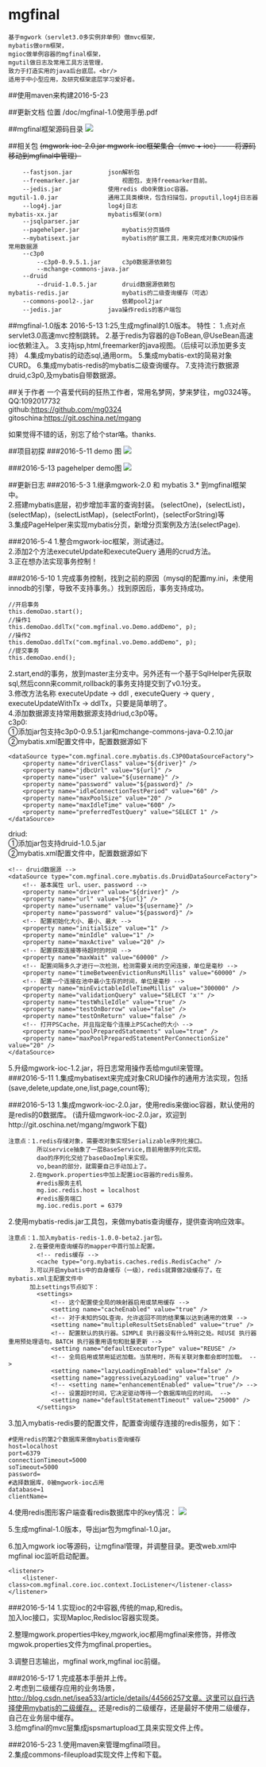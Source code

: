# mgfinal

	基于mgwork（servlet3.0多实例非单例）做mvc框架，
	mybatis做orm框架，
	mgioc做单例容器的mgfinal框架，
	mgutil做日志及常用工具方法管理，
	致力于打造实用的java后台底层。<br/>
	适用于中小型应用，及研究框架底层学习爱好者。
	
##使用maven来构建2016-5-23

##更新文档
位置 /doc/mgfinal-1.0使用手册.pdf 

##mgfinal框架源码目录
![](./doc/img/mgfinal.png)

##相关包
<span style="text-decoration: line-through;">(mgwork-ioc-2.0.jar mgwork-ioc框架集合（mvc + ioc） ----将源码移动到mgfinal中管理）</span>

	
		--fastjson.jar 			json解析包
		--freemarker.jar 			视图包，支持freemarker目前。
		--jedis.jar				使用redis db0来做ioc容器。
	mgutil-1.0.jar				通用工具类模块，包含扫描包，proputil,log4j日志器
		--log4j.jar				log4j日志
	mybatis-xx.jar 	   			mybatis框架(orm)
		--jsqlparser.jar 	
		--pagehelper.jar 			mybatis分页插件
		--mybatisext.jar			mybatis的扩展工具，用来完成对象CRUD操作
	常用数据源
		--c3p0 
			--c3p0-0.9.5.1.jar		c3p0数据源依赖包
			--mchange-commons-java.jar
		--druid
			--druid-1.0.5.jar		druid数据源依赖包
	mybatis-redis.jar				mybatis的二级查询缓存（可选）
		--commons-pool2-.jar		依赖pool2jar
		--jedis.jar				java操作redis的客户端包
	
##mgfinal-1.0版本
	2016-5-13 1:25,生成mgfinal的1.0版本。
	特性：
		1.点对点servlet3.0高速mvc控制跳转。
		2.基于redis为容器的@ToBean,@UseBean高速ioc依赖注入。
		3.支持jsp,html,freemarker的java视图。（后续可以添加更多支持）
		4.集成mybatis的动态sql,通用orm。
		5.集成mybatis-ext的简易对象CURD。
		6.集成mybatis-redis的mybatis二级查询缓存。
		7.支持流行数据源druid,c3p0,及mybatis自带数据源。

##关于作者
一个喜爱代码的狂热工作者，常用名梦网，梦来梦往，mg0324等。<br/>
QQ:1092017732<br/>
github:https://github.com/mg0324<br/>
gitoschina:https://git.oschina.net/mgang<br/>

如果觉得不错的话，别忘了给个star咯。thanks.<br/>

##项目初探
###2016-5-11 demo 图
![](./doc/img/crud.png)

###2016-5-13 pagehelper demo图
![](./doc/img/pagehelper.png)


##更新日志
###2016-5-3
1.继承mgwork-2.0 和 mybatis 3.* 到mgfinal框架中。<br/>
2.搭建mybatis底层，初步增加丰富的查询封装。
(selectOne)，(selectList)，(selectMap)，(selectListMap)，(selectForInt)，(selectForString)等<br/>
3.集成PageHelper来实现mybatis分页，新增分页案例及方法(selectPage).<br/>

###2016-5-4
1.整合mgwork-ioc框架，测试通过。<br/>
2.添加2个方法executeUpdate和executeQuery 通用的crud方法。<br/>
3.正在想办法实现事务控制！

###2016-5-10
1.完成事务控制，找到之前的原因（mysql的配置my.ini，未使用innodb的引擎，导致不支持事务。）找到原因后，事务支持成功。<br/>

	//开启事务
	this.demoDao.start();
	//操作1
	this.demoDao.ddlTx("com.mgfinal.vo.Demo.addDemo", p);
	//操作2
	this.demoDao.ddlTx("com.mgfinal.vo.Demo.addDemo", p);
	//提交事务
	this.demoDao.end();

2.start,end的事务，放到master主分支中。另外还有一个基于SqlHelper先获取sql,然后conn来commit,rollback的事务支持提交到了v0.1分支。<br/>
3.修改方法名称 executeUpdate -> ddl , executeQuery -> query , executeUpdateWithTx -> ddlTx，只要是简单明了。<br/>
4.添加数据源支持常用数据源支持driud,c3p0等。<br/>
c3p0:<br/>
①添加jar包支持c3p0-0.9.5.1.jar和mchange-commons-java-0.2.10.jar<br/>
②mybatis.xml配置文件中，配置数据源如下

	<dataSource type="com.mgfinal.core.mybatis.ds.C3P0DataSourceFactory">
        <property name="driverClass" value="${driver}" />
        <property name="jdbcUrl" value="${url}" />
        <property name="user" value="${username}" />
        <property name="password" value="${password}" />
        <property name="idleConnectionTestPeriod" value="60" />
        <property name="maxPoolSize" value="20" />
        <property name="maxIdleTime" value="600" />
        <property name="preferredTestQuery" value="SELECT 1" />
    </dataSource>
driud:<br/>
①添加jar包支持druid-1.0.5.jar<br/>
②mybatis.xml配置文件中，配置数据源如下

	<!-- druid数据源 -->
    <dataSource type="com.mgfinal.core.mybatis.ds.DruidDataSourceFactory">
    	<!-- 基本属性 url、user、password -->  
    	<property name="driver" value="${driver}" />
	    <property name="url" value="${url}" />  
	    <property name="username" value="${username}" />  
	    <property name="password" value="${password}" />  
	    <!-- 配置初始化大小、最小、最大 -->  
	    <property name="initialSize" value="1" />  
	    <property name="minIdle" value="1" />   
	    <property name="maxActive" value="20" />  
	    <!-- 配置获取连接等待超时的时间 -->  
	    <property name="maxWait" value="60000" />  
	    <!-- 配置间隔多久才进行一次检测，检测需要关闭的空闲连接，单位是毫秒 -->  
	    <property name="timeBetweenEvictionRunsMillis" value="60000" />  
	    <!-- 配置一个连接在池中最小生存的时间，单位是毫秒 -->  
	    <property name="minEvictableIdleTimeMillis" value="300000" />  
	    <property name="validationQuery" value="SELECT 'x'" />  
	    <property name="testWhileIdle" value="true" />  
	    <property name="testOnBorrow" value="false" />  
	    <property name="testOnReturn" value="false" />  
	    <!-- 打开PSCache，并且指定每个连接上PSCache的大小 -->  
	    <property name="poolPreparedStatements" value="true" />  
	    <property name="maxPoolPreparedStatementPerConnectionSize" value="20" />  
    </dataSource>
5.升级mgwork-ioc-1.2.jar，将日志常用操作丢给mgutil来管理。<br/>
###2016-5-11
1.集成mybatisext来完成对象CRUD操作的通用方法实现，包括(save,delete,update,one,list,page,count等);<br/>

###2016-5-13
1.集成mgwork-ioc-2.0.jar，使用redis来做ioc容器，默认使用的是redis的0数据库。
(请升级mgwork-ioc-2.0.jar，欢迎到http://git.oschina.net/mgang/mgwork下载)<br/>
	
	注意点：1.redis存储对象，需要改对象实现Serializable序列化接口。
			所以service抽象了一层BaseService,目前用做序列化实现。
			dao的序列化交给了baseDaoImpl来实现。
			vo,bean的部分，就需要自己手动加上了。
		  2.在mgwork.properties中加上配置ioc容器的redis服务。
		  	#redis服务主机
			mg.ioc.redis.host = localhost
			#redis服务端口
			mg.ioc.redis.port = 6379
			
2.使用mybatis-redis.jar工具包，来做mybatis查询缓存，提供查询响应效率。<br/>	
	
	注意点：1.加入mybatis-redis-1.0.0-beta2.jar包。
		  2.在要使用查询缓存的mapper中首行加上配置。
		  	<!-- redis缓存 -->
			<cache type="org.mybatis.caches.redis.RedisCache" />
		  3.可以开启mybatis中的自身缓存（一级），redis就算做2级缓存了。在mybatis.xml主配置文件中
		  加上settings节点如下：
		  	<settings>
				<!-- 这个配置使全局的映射器启用或禁用缓存 -->
				<setting name="cacheEnabled" value="true" />
				<!-- 对于未知的SQL查询，允许返回不同的结果集以达到通用的效果 -->
				<setting name="multipleResultSetsEnabled" value="true" />
				<!-- 配置默认的执行器。SIMPLE 执行器没有什么特别之处。REUSE 执行器重用预处理语句。BATCH 执行器重用语句和批量更新 -->
				<setting name="defaultExecutorType" value="REUSE" />
				<!-- 全局启用或禁用延迟加载。当禁用时，所有关联对象都会即时加载。 -->
				<setting name="lazyLoadingEnabled" value="false" />
				<setting name="aggressiveLazyLoading" value="true" />
				<!-- <setting name="enhancementEnabled" value="true"/> -->
				<!-- 设置超时时间，它决定驱动等待一个数据库响应的时间。 -->
				<setting name="defaultStatementTimeout" value="25000" />
			</settings>
3.加入mybatis-redis要的配置文件，配置查询缓存连接的redis服务，如下：
	
	#使用redis的第2个数据库来做mybatis查询缓存
	host=localhost
	port=6379
	connectionTimeout=5000
	soTimeout=5000
	password=
	#选择数据库，0被mgwork-ioc占用
	database=1
	clientName=
4.使用redis图形客户端查看redis数据库中的key情况：
![](./doc/img/mgfinal-redis-orm.png)

5.生成mgfinal-1.0版本，导出jar包为mgfinal-1.0.jar。

6.加入mgwork ioc等源码，让mgfinal管理，并调整目录。更改web.xml中mgfinal ioc监听启动配置。

	<listener>
		<listener-class>com.mgfinal.core.ioc.context.IocListener</listener-class>
	</listener>

###2016-5-14
1.实现ioc的2中容器,传统的map,和redis。<br/>
加入Ioc接口，实现MapIoc,RedisIoc容器实现类。<br/>

2.整理mgwork.properties中key,mgwork,ioc都用mgfinal来修饰，并修改mgwok.properties文件为mgfinal.properties。<br/>

3.调整日志输出，mgfinal work,mgfinal ioc前缀。<br/>

###2016-5-17
1.完成基本手册并上传。<br/>
2.考虑到二级缓存应用的业务场景，http://blog.csdn.net/isea533/article/details/44566257文章。这里可以自行选择使用mybatis的二级缓存，
还是redis的二级缓存，还是最好不使用二级缓存，自己在业务层中缓存。<br/>
3.给mgfinal的mvc层集成jspsmartupload工具来实现文件上传。<br/>

###2016-5-23
1.使用maven来管理mgfinal项目。<br/>
2.集成commons-fileupload实现文件上传和下载。<br/>

